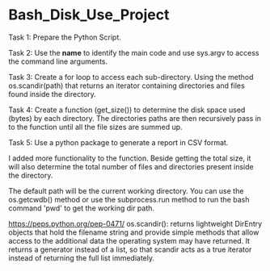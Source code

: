 # Bash_Disk_Use_Project

Task 1: Prepare the Python Script.

Task 2: Use the __name__ to identify the main code and use sys.argv to access the command line arguments.      

Task 3: Create a for loop to access each sub-directory. Using the method os.scandir(path) that
returns an iterator containing directories and files found inside the directory. 

Task 4: Create a function (get_size()) to determine the disk space used (bytes) by each 
directory. The directories paths are then recursively pass in to the function 
until all the file sizes are summed up.

Task 5: Use a python package to generate a report in CSV format.

I added more functionality to the function. Beside getting the total size, it will also
determine the total number of files and directories present inside the directory.

The default path will be the current working directory. You can use the os.getcwdb() method or use the 
subprocess.run method to run the bash command 'pwd' to get the working dir path.

https://peps.python.org/pep-0471/
os.scandir():
returns lightweight DirEntry objects that hold the filename string and provide simple methods that allow access to the additional data the operating system may have returned.
It returns a generator instead of a list, so that scandir acts as a true iterator instead of returning the full list immediately.
